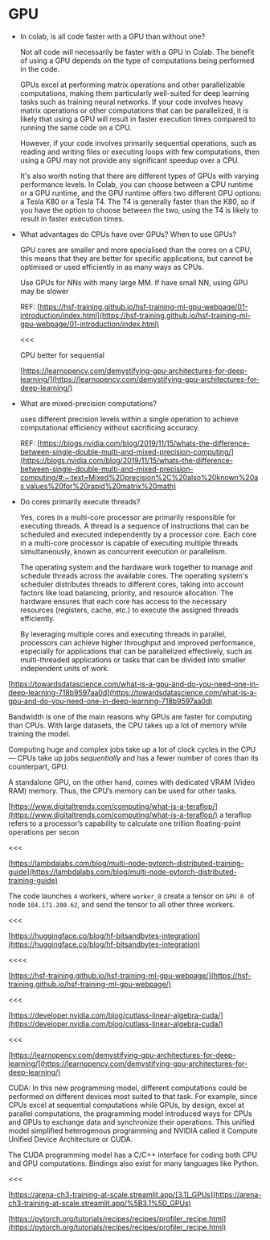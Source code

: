 # GPU

- In colab, is all code faster with a GPU than without one?
    
    Not all code will necessarily be faster with a GPU in Colab. The benefit of using a GPU depends on the type of computations being performed in the code.
    
    GPUs excel at performing matrix operations and other parallelizable computations, making them particularly well-suited for deep learning tasks such as training neural networks. If your code involves heavy matrix operations or other computations that can be parallelized, it is likely that using a GPU will result in faster execution times compared to running the same code on a CPU.
    
    However, if your code involves primarily sequential operations, such as reading and writing files or executing loops with few computations, then using a GPU may not provide any significant speedup over a CPU.
    
    It's also worth noting that there are different types of GPUs with varying performance levels. In Colab, you can choose between a CPU runtime or a GPU runtime, and the GPU runtime offers two different GPU options: a Tesla K80 or a Tesla T4. The T4 is generally faster than the K80, so if you have the option to choose between the two, using the T4 is likely to result in faster execution times.
    
- What advantages do CPUs have over GPUs? When to use GPUs?
    
    GPU cores are smaller and more specialised than the cores on a CPU, this means that they are better for specific applications, but cannot be optimised or used efficiently in as many ways as CPUs.
    
    Use GPUs for NNs with many large MM. If have small NN, using GPU may be slower 
    
    REF: [https://hsf-training.github.io/hsf-training-ml-gpu-webpage/01-introduction/index.html](https://hsf-training.github.io/hsf-training-ml-gpu-webpage/01-introduction/index.html)
    
    <<<
    
    CPU better for sequential
    
    [https://learnopencv.com/demystifying-gpu-architectures-for-deep-learning/](https://learnopencv.com/demystifying-gpu-architectures-for-deep-learning/)
    
- What are mixed-precision computations?
    
    uses different precision levels within a single operation to achieve computational efficiency without sacrificing accuracy.
    
    REF: [https://blogs.nvidia.com/blog/2019/11/15/whats-the-difference-between-single-double-multi-and-mixed-precision-computing/](https://blogs.nvidia.com/blog/2019/11/15/whats-the-difference-between-single-double-multi-and-mixed-precision-computing/#:~:text=Mixed%2Dprecision%2C%20also%20known%20as,values%20for%20rapid%20matrix%20math)
    
- Do cores primarily execute threads?
    
    Yes, cores in a multi-core processor are primarily responsible for executing threads. A thread is a sequence of instructions that can be scheduled and executed independently by a processor core. Each core in a multi-core processor is capable of executing multiple threads simultaneously, known as concurrent execution or parallelism.
    
    The operating system and the hardware work together to manage and schedule threads across the available cores. The operating system's scheduler distributes threads to different cores, taking into account factors like load balancing, priority, and resource allocation. The hardware ensures that each core has access to the necessary resources (registers, cache, etc.) to execute the assigned threads efficiently.
    
    By leveraging multiple cores and executing threads in parallel, processors can achieve higher throughput and improved performance, especially for applications that can be parallelized effectively, such as multi-threaded applications or tasks that can be divided into smaller independent units of work.
    

[https://towardsdatascience.com/what-is-a-gpu-and-do-you-need-one-in-deep-learning-718b9597aa0d](https://towardsdatascience.com/what-is-a-gpu-and-do-you-need-one-in-deep-learning-718b9597aa0d)

Bandwidth is one of the main reasons why GPUs are faster for computing than CPUs. With large datasets, the CPU takes up a lot of memory while training the model.

Computing huge and complex jobs take up a lot of clock cycles in the CPU — CPUs take up jobs *sequentially* and has a fewer number of cores than its counterpart, GPU.

A standalone GPU, on the other hand, comes with dedicated VRAM (Video RAM) memory. Thus, the CPU’s memory can be used for other tasks.

[https://www.digitaltrends.com/computing/what-is-a-teraflop/](https://www.digitaltrends.com/computing/what-is-a-teraflop/)
a teraflop refers to a processor’s capability to calculate one trillion floating-point operations per secon

<<<

[https://lambdalabs.com/blog/multi-node-pytorch-distributed-training-guide](https://lambdalabs.com/blog/multi-node-pytorch-distributed-training-guide)

The code launches `4` workers, where `worker_0` create a tensor on `GPU 0`  of node `104.171.200.62`, and send the tensor to all other three workers.

<<<

[https://huggingface.co/blog/hf-bitsandbytes-integration](https://huggingface.co/blog/hf-bitsandbytes-integration)

<<<<

[https://hsf-training.github.io/hsf-training-ml-gpu-webpage/](https://hsf-training.github.io/hsf-training-ml-gpu-webpage/)

<<<

[https://developer.nvidia.com/blog/cutlass-linear-algebra-cuda/](https://developer.nvidia.com/blog/cutlass-linear-algebra-cuda/)

<<<

[https://learnopencv.com/demystifying-gpu-architectures-for-deep-learning/](https://learnopencv.com/demystifying-gpu-architectures-for-deep-learning/)

CUDA: In this new programming model, different computations could be performed on different devices most suited to that task. For example, since CPUs excel at sequential computations while GPUs, by design, excel at parallel computations, the programming model introduced ways for CPUs and GPUs to exchange data and synchronize their operations. This unified model simplified heterogenous programming and NVIDIA called it Compute Unified Device Architecture or CUDA.

The CUDA programming model has a C/C++ interface for coding both CPU and GPU computations. Bindings also exist for many languages like Python.

<<<

[https://arena-ch3-training-at-scale.streamlit.app/[3.1]_GPUs](https://arena-ch3-training-at-scale.streamlit.app/%5B3.1%5D_GPUs)

[https://pytorch.org/tutorials/recipes/recipes/profiler_recipe.html](https://pytorch.org/tutorials/recipes/recipes/profiler_recipe.html)